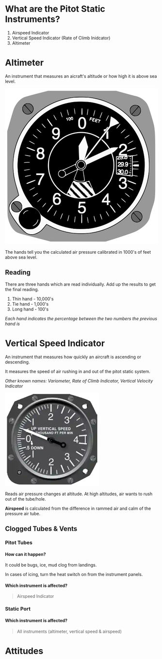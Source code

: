 # What are the Pitot Static Instruments?

1. Airspeed Indicator
2. Vertical Speed Indicator (Rate of Climb Inidcator)
3. Altimeter

# Altimeter

An instrument that measures an aicraft's altitude or how high it is above sea level.

![Altimeter](../../diagrams/altimeter.png)

The hands tell you the calculated air pressure calibrated in 1000's of feet above sea level.

## Reading

There are three hands which are read individually. Add up the results to get the final reading.

1. Thin hand - 10,000's
2. Tie hand - 1,000's
3. Long hand - 100's

_Each hand indicates the percentage between the two numbers the previous hand is_

# Vertical Speed Indicator

An instrument that measures how quickly an aircraft is ascending or descending.

It measures the speed of air rushing in and out of the pitot static system.

_Other known names: Variometer, Rate of Climb Indicator, Vertical Velocity Indicator_

![Vertical Speed Indicator](../../diagrams/vertical-speed-indicator.png)

Reads air pressure changes at altitude. At high altitudes, air wants to rush out of the tube/hole.

**Airspeed** is calculated from the difference in rammed air and calm of the pressure air tube.

## Clogged Tubes & Vents

### Pitot Tubes

#### How can it happen?

It could be bugs, ice, mud clog from landings.

In cases of icing, turn the heat switch on from the instrument panels.

#### Which instrument is affected?

> Airspeed Indicator

### Static Port

#### Which instrument is affected?

> All instruments (altimeter, vertical speed & airspeed)

# Attitudes
